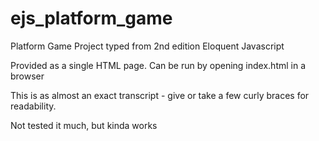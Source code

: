 # ejs_platform_game
Platform Game Project typed from 2nd edition Eloquent Javascript

Provided as a single HTML page. Can be run by opening index.html in a browser

This is as almost an exact transcript - give or take a few curly braces for readability.

Not tested it much, but kinda works
